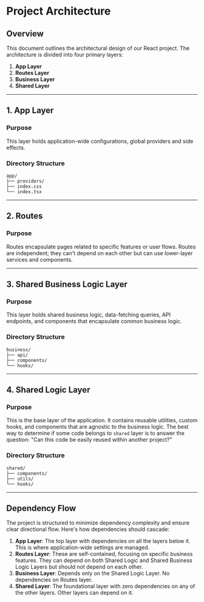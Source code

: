 # Project Architecture

## Overview

This document outlines the architectural design of our React project. The architecture is divided into four primary layers:

1. **App Layer**
2. **Routes Layer**
3. **Business Layer**
3. **Shared Layer**

---

## 1. App Layer

### Purpose

This layer holds application-wide configurations, global providers and side effects.

### Directory Structure

```plaintext
app/
├── providers/
├── index.css
└── index.tsx
```

---

## 2. Routes

### Purpose

Routes encapsulate pages related to specific features or user flows. Routes are independent; they can't depend on each other but can use lower-layer services and components.

---

## 3. Shared Business Logic Layer

### Purpose

This layer holds shared business logic, data-fetching queries, API endpoints, and components that encapsulate common business logic.

### Directory Structure

```plaintext
business/
├── api/
├── components/
└── hooks/
```

---

## 4. Shared Logic Layer

### Purpose

This is the base layer of the application. It contains reusable utilities, custom hooks, and components that are agnostic to the business logic. The best way to determine if some code belongs to `shared` layer is to answer the question: "Can this code be easily reused within another project?"

### Directory Structure

```plaintext
shared/
├── components/
├── utils/
└── hooks/
```

---


## Dependency Flow

The project is structured to minimize dependency complexity and ensure clear directional flow. Here's how dependencies should cascade:

1. **App Layer**: The top layer with dependencies on all the layers below it. This is where application-wide settings are managed.
2. **Routes Layer**: These are self-contained, focusing on specific business features. They can depend on both Shared Logic and Shared Business Logic Layers but should not depend on each other.
3. **Business Layer**: Depends only on the Shared Logic Layer. No dependencies on Routes layer.
4. **Shared Layer**: The foundational layer with zero dependencies on any of the other layers. Other layers can depend on it.
